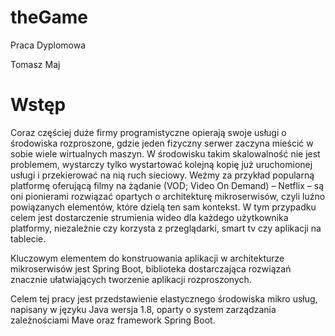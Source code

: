 # theGame
Praca Dyplomowa

Tomasz Maj

# Wstęp
Coraz częściej duże firmy programistyczne opierają swoje usługi o środowiska rozproszone, gdzie jeden fizyczny serwer zaczyna mieścić w sobie wiele wirtualnych maszyn. W środowisku takim skalowalność nie jest problemem, wystarczy tylko wystartować kolejną kopię już uruchomionej usługi i przekierować na nią ruch sieciowy. Weźmy za przykład popularną platformę oferującą filmy na żądanie (VOD; Video On Demand) – Netflix – są oni pionierami rozwiązać opartych o architekturę mikroserwisów, czyli luźno powiązanych elementów, które dzielą ten sam kontekst. W tym przypadku celem jest dostarczenie strumienia wideo dla każdego użytkownika platformy, niezależnie czy korzysta z przeglądarki, smart tv czy aplikacji na tablecie.

Kluczowym elementem do konstruowania aplikacji w architekturze mikroserwisów jest Spring Boot, biblioteka dostarczająca rozwiązań znacznie ułatwiających tworzenie aplikacji rozproszonych.

Celem tej pracy jest przedstawienie elastycznego środowiska mikro usług, napisany w języku Java wersja 1.8, oparty o system zarządzania zależnościami Mave oraz framework Spring Boot.
